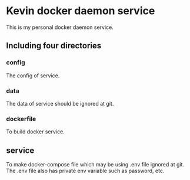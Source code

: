 # Kevin docker daemon service
This is my personal docker daemon service.

## Including four directories
### config
The config of service.

### data
The data of service should be ignored at git.

### dockerfile
To build docker service.

## service
To make docker-compose file which may be using .env file ignored at git.  
The .env file also has private env variable such as password, etc.

